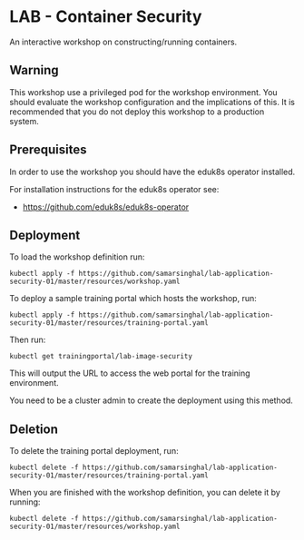 LAB - Container Security
====================

An interactive workshop on constructing/running containers.

Warning
-------

This workshop use a privileged pod for the workshop environment. You should
evaluate the workshop configuration and the implications of this. It is
recommended that you do not deploy this workshop to a production system.

Prerequisites
-------------

In order to use the workshop you should have the eduk8s operator installed.

For installation instructions for the eduk8s operator see:

* https://github.com/eduk8s/eduk8s-operator

Deployment
----------

To load the workshop definition run:

```
kubectl apply -f https://github.com/samarsinghal/lab-application-security-01/master/resources/workshop.yaml
```

To deploy a sample training portal which hosts the workshop, run:

```
kubectl apply -f https://github.com/samarsinghal/lab-application-security-01/master/resources/training-portal.yaml
```

Then run:

```
kubectl get trainingportal/lab-image-security
```

This will output the URL to access the web portal for the training environment.

You need to be a cluster admin to create the deployment using this method.

Deletion
--------

To delete the training portal deployment, run:

```
kubectl delete -f https://github.com/samarsinghal/lab-application-security-01/master/resources/training-portal.yaml
```

When you are finished with the workshop definition, you can delete it by running:

```
kubectl delete -f https://github.com/samarsinghal/lab-application-security-01/master/resources/workshop.yaml
```
